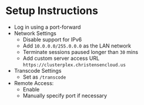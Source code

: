 # Setup Instructions
* Log in using a port-forward
* Network Settings
  * Disable support for IPv6
  * Add `10.0.0.0/255.0.0.0` as the LAN network
  * Terminate sessions paused longer than `30` mins
  * Add custom server access URL `https://clusterplex.christensencloud.us`
* Transcode Settings
  * Set as `/transcode`
* Remote Access:
  * Enable
  * Manually specify port if necessary